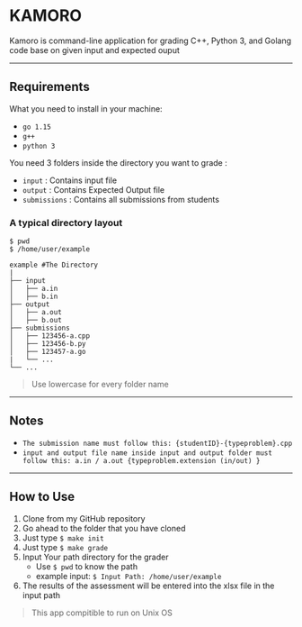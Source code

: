 # KAMORO
Kamoro is command-line application for grading C++, Python 3, and Golang code base on given input and expected ouput 
___
## Requirements
What you need to install in your machine:
 - `go 1.15`
 - `g++`
 - `python 3`

You need 3 folders inside the directory you want to grade : 
 - `input` : Contains input file
 - `output` : Contains Expected Output file
 - `submissions` : Contains all submissions from students
### A typical directory layout

    $ pwd
    $ /home/user/example

    example #The Directory
    |
    ├── input  
    │   ├── a.in
    │   ├── b.in          
    ├── output
    │   ├── a.out
    │   ├── b.out                
    ├── submissions                  
    │   ├── 123456-a.cpp
    │   ├── 123456-b.py
    │   ├── 123457-a.go
    |   └── ...          
    └── ...

> Use lowercase for every folder name
___
## Notes
 - `The submission name must follow this: {studentID}-{typeproblem}.cpp`
 - `input and output file name inside input and output folder must follow this: a.in / a.out {typeproblem.extension (in/out) }`

___
## How to Use
 1. Clone from my GitHub repository
 2. Go ahead to the folder that you have cloned
 3. Just type `$ make init`
 4. Just type `$ make grade`
 5. Input Your path directory for the grader 
    - Use `$ pwd` to know the path
    - example input: `$ Input Path: /home/user/example`
 6. The results of the assessment will be entered into the xlsx file in the input path
> This app compitible to run on Unix OS
